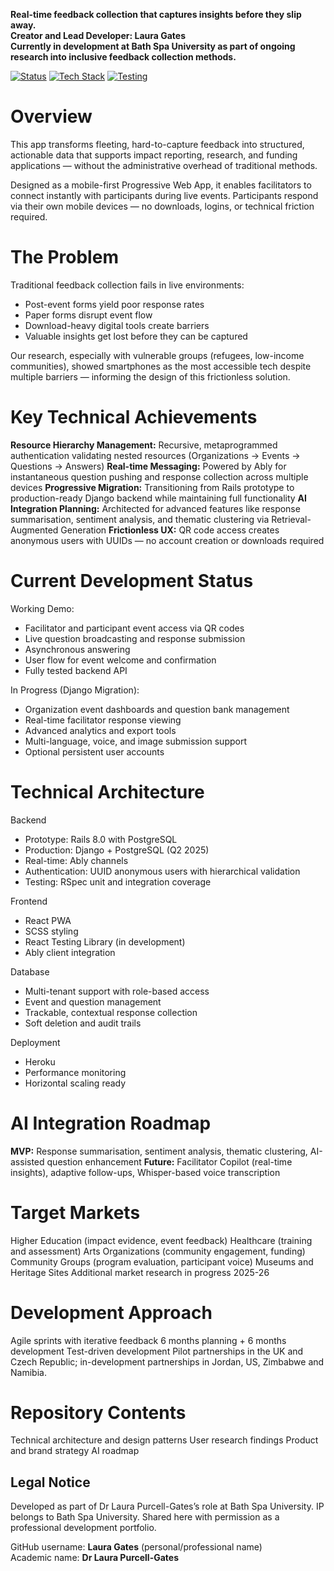 **Real-time feedback collection that captures insights before they slip away.**<br>
**Creator and Lead Developer: Laura Gates**<br>
**Currently in development at Bath Spa University as part of ongoing research into inclusive feedback collection methods.**


[![Status](https://img.shields.io/badge/status-active%20development-green)]()
[![Tech Stack](https://img.shields.io/badge/stack-React%20%7C%20Django%20%7C%20PostgreSQL-blue)]()
[![Testing](https://img.shields.io/badge/testing-RSpec%20%7C%20React%20Testing-brightgreen)]()

# Overview
This app transforms fleeting, hard-to-capture feedback into structured, actionable data that supports impact reporting, research, and funding applications — without the administrative overhead of traditional methods.

Designed as a mobile-first Progressive Web App, it enables facilitators to connect instantly with participants during live events. Participants respond via their own mobile devices — no downloads, logins, or technical friction required.


# The Problem
Traditional feedback collection fails in live environments:
- Post-event forms yield poor response rates
- Paper forms disrupt event flow
- Download-heavy digital tools create barriers
- Valuable insights get lost before they can be captured

Our research, especially with vulnerable groups (refugees, low-income communities), showed smartphones as the most accessible tech despite multiple barriers — informing the design of this frictionless solution.


# Key Technical Achievements
**Resource Hierarchy Management:** Recursive, metaprogrammed authentication validating nested resources (Organizations → Events → Questions → Answers)
**Real-time Messaging:** Powered by Ably for instantaneous question pushing and response collection across multiple devices
**Progressive Migration:** Transitioning from Rails prototype to production-ready Django backend while maintaining full functionality
**AI Integration Planning:** Architected for advanced features like response summarisation, sentiment analysis, and thematic clustering via Retrieval-Augmented Generation
**Frictionless UX:** QR code access creates anonymous users with UUIDs — no account creation or downloads required


# Current Development Status
Working Demo:
- Facilitator and participant event access via QR codes
- Live question broadcasting and response submission
- Asynchronous answering
- User flow for event welcome and confirmation
- Fully tested backend API

In Progress (Django Migration):
- Organization event dashboards and question bank management
- Real-time facilitator response viewing
- Advanced analytics and export tools
- Multi-language, voice, and image submission support
- Optional persistent user accounts


# Technical Architecture
Backend
- Prototype: Rails 8.0 with PostgreSQL
- Production: Django + PostgreSQL (Q2 2025)
- Real-time: Ably channels
- Authentication: UUID anonymous users with hierarchical validation
- Testing: RSpec unit and integration coverage

Frontend
- React PWA
- SCSS styling
- React Testing Library (in development)
- Ably client integration

Database 
- Multi-tenant support with role-based access
- Event and question management
- Trackable, contextual response collection
- Soft deletion and audit trails 

Deployment
- Heroku
- Performance monitoring
- Horizontal scaling ready


# AI Integration Roadmap
**MVP:** Response summarisation, sentiment analysis, thematic clustering, AI-assisted question enhancement
**Future:** Facilitator Copilot (real-time insights), adaptive follow-ups, Whisper-based voice transcription


# Target Markets
Higher Education (impact evidence, event feedback)
Healthcare (training and assessment)
Arts Organizations (community engagement, funding)
Community Groups (program evaluation, participant voice)
Museums and Heritage Sites
Additional market research in progress 2025-26


# Development Approach
Agile sprints with iterative feedback
6 months planning + 6 months development
Test-driven development
Pilot partnerships in the UK and Czech Republic; in-development partnerships in Jordan, US, Zimbabwe and Namibia.


# Repository Contents
Technical architecture and design patterns
User research findings
Product and brand strategy
AI roadmap

## Legal Notice
Developed as part of Dr Laura Purcell-Gates’s role at Bath Spa University. IP belongs to Bath Spa University. Shared here with permission as a professional development portfolio.

GitHub username: **Laura Gates** (personal/professional name)  
Academic name: **Dr Laura Purcell-Gates**
